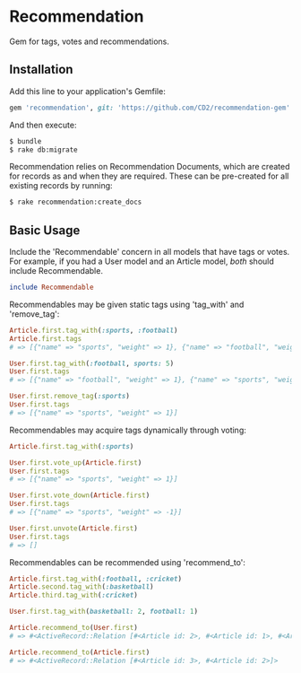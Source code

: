 # Recommendation
Gem for tags, votes and recommendations.

## Installation
Add this line to your application's Gemfile:

```ruby
gem 'recommendation', git: 'https://github.com/CD2/recommendation-gem'
```

And then execute:
```bash
$ bundle
$ rake db:migrate
```

Recommendation relies on Recommendation Documents, which are created for records as and when they are required.
These can be pre-created for all existing records by running:
```bash
$ rake recommendation:create_docs
```

## Basic Usage
Include the 'Recommendable' concern in all models that have tags or votes. For example, if you had a User model and an Article model, *both* should include Recommendable.

```ruby
include Recommendable
```

Recommendables may be given static tags using 'tag_with' and 'remove_tag':

```ruby
Article.first.tag_with(:sports, :football)
Article.first.tags
# => [{"name" => "sports", "weight" => 1}, {"name" => "football", "weight" => 1}]

User.first.tag_with(:football, sports: 5)
User.first.tags
# => [{"name" => "football", "weight" => 1}, {"name" => "sports", "weight" => 5}]

User.first.remove_tag(:sports)
User.first.tags
# => [{"name" => "sports", "weight" => 1}]
```

Recommendables may acquire tags dynamically through voting:

```ruby
Article.first.tag_with(:sports)

User.first.vote_up(Article.first)
User.first.tags
# => [{"name" => "sports", "weight" => 1}]

User.first.vote_down(Article.first)
User.first.tags
# => [{"name" => "sports", "weight" => -1}]

User.first.unvote(Article.first)
User.first.tags
# => []
```

Recommendables can be recommended using 'recommend_to':

```ruby
Article.first.tag_with(:football, :cricket)
Article.second.tag_with(:basketball)
Article.third.tag_with(:cricket)

User.first.tag_with(basketball: 2, football: 1)

Article.recommend_to(User.first)
# => #<ActiveRecord::Relation [#<Article id: 2>, #<Article id: 1>, #<Article id: 3>]>

Article.recommend_to(Article.first)
# => #<ActiveRecord::Relation [#<Article id: 3>, #<Article id: 2>]>
```
